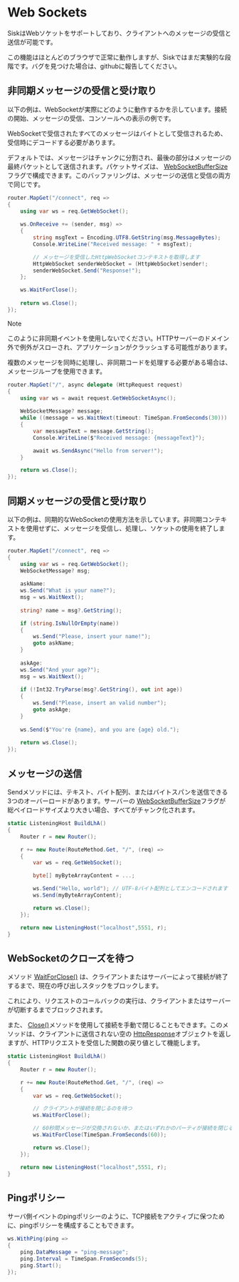 # Web Sockets

SiskはWebソケットをサポートしており、クライアントへのメッセージの受信と送信が可能です。

この機能はほとんどのブラウザで正常に動作しますが、Siskではまだ実験的な段階です。バグを見つけた場合は、githubに報告してください。

## 非同期メッセージの受信と受け取り

以下の例は、WebSocketが実際にどのように動作するかを示しています。接続の開始、メッセージの受信、コンソールへの表示の例です。

WebSocketで受信されたすべてのメッセージはバイトとして受信されるため、受信時にデコードする必要があります。

デフォルトでは、メッセージはチャンクに分割され、最後の部分はメッセージの最終パケットとして送信されます。パケットサイズは、 [WebSocketBufferSize](/api/Sisk.Core.Http.HttpServerFlags.WebSocketBufferSize)フラグで構成できます。このバッファリングは、メッセージの送信と受信の両方で同じです。

```cs
router.MapGet("/connect", req =>
{
    using var ws = req.GetWebSocket();
    
    ws.OnReceive += (sender, msg) =>
    {
        string msgText = Encoding.UTF8.GetString(msg.MessageBytes);
        Console.WriteLine("Received message: " + msgText);

        // メッセージを受信したHttpWebSocketコンテキストを取得します
        HttpWebSocket senderWebSocket = (HttpWebSocket)sender!;
        senderWebSocket.Send("Response!");
    };

    ws.WaitForClose();
    
    return ws.Close();
});
```

> [!NOTE]
>
> このように非同期イベントを使用しないでください。HTTPサーバーのドメイン外で例外がスローされ、アプリケーションがクラッシュする可能性があります。

複数のメッセージを同時に処理し、非同期コードを処理する必要がある場合は、メッセージループを使用できます。

```csharp
router.MapGet("/", async delegate (HttpRequest request)
{
    using var ws = await request.GetWebSocketAsync();
    
    WebSocketMessage? message;
    while ((message = ws.WaitNext(timeout: TimeSpan.FromSeconds(30))) != null)
    {
        var messageText = message.GetString();
        Console.WriteLine($"Received message: {messageText}");

        await ws.SendAsync("Hello from server!");
    }

    return ws.Close();
});
```

## 同期メッセージの受信と受け取り

以下の例は、同期的なWebSocketの使用方法を示しています。非同期コンテキストを使用せずに、メッセージを受信し、処理し、ソケットの使用を終了します。

```cs
router.MapGet("/connect", req =>
{
    using var ws = req.GetWebSocket();
    WebSocketMessage? msg;
    
    askName:
    ws.Send("What is your name?");
    msg = ws.WaitNext();
        
    string? name = msg?.GetString();

    if (string.IsNullOrEmpty(name))
    {
        ws.Send("Please, insert your name!");
        goto askName;
    }
    
    askAge:
    ws.Send("And your age?");
    msg = ws.WaitNext();
        
    if (!Int32.TryParse(msg?.GetString(), out int age))
    {
        ws.Send("Please, insert an valid number");
        goto askAge;
    }
        
    ws.Send($"You're {name}, and you are {age} old.");
        
    return ws.Close();
});
```

## メッセージの送信

Sendメソッドには、テキスト、バイト配列、またはバイトスパンを送信できる3つのオーバーロードがあります。サーバーの [WebSocketBufferSize](/api/Sisk.Core.Http.HttpServerFlags.WebSocketBufferSize)フラグが総ペイロードサイズより大きい場合、すべてがチャンク化されます。

```cs
static ListeningHost BuildLhA()
{
    Router r = new Router();

    r += new Route(RouteMethod.Get, "/", (req) =>
    {
        var ws = req.GetWebSocket();

        byte[] myByteArrayContent = ...;

        ws.Send("Hello, world"); // UTF-8バイト配列としてエンコードされます
        ws.Send(myByteArrayContent);

        return ws.Close();
    });

    return new ListeningHost("localhost",5551, r);
}
```

## WebSocketのクローズを待つ

メソッド [WaitForClose()](/api/Sisk.Core.Http.Streams.HttpWebSocket.WaitForClose) は、クライアントまたはサーバーによって接続が終了するまで、現在の呼び出しスタックをブロックします。

これにより、リクエストのコールバックの実行は、クライアントまたはサーバーが切断するまでブロックされます。

また、 [Close()](/api/Sisk.Core.Http.Streams.HttpWebSocket.Close)メソッドを使用して接続を手動で閉じることもできます。このメソッドは、クライアントに送信されない空の [HttpResponse](/api/Sisk.Core.Http.HttpResponse)オブジェクトを返しますが、HTTPリクエストを受信した関数の戻り値として機能します。

```cs
static ListeningHost BuildLhA()
{
    Router r = new Router();

    r += new Route(RouteMethod.Get, "/", (req) =>
    {
        var ws = req.GetWebSocket();

        // クライアントが接続を閉じるのを待つ
        ws.WaitForClose();

        // 60秒間メッセージが交換されないか、またはいずれかのパーティが接続を閉じるまで待つ
        ws.WaitForClose(TimeSpan.FromSeconds(60));

        return ws.Close();
    });

    return new ListeningHost("localhost",5551, r);
}
```

## Pingポリシー

サーバ側イベントのpingポリシーのように、TCP接続をアクティブに保つために、pingポリシーを構成することもできます。

```cs
ws.WithPing(ping =>
{
    ping.DataMessage = "ping-message";
    ping.Interval = TimeSpan.FromSeconds(5);
    ping.Start();
});
```